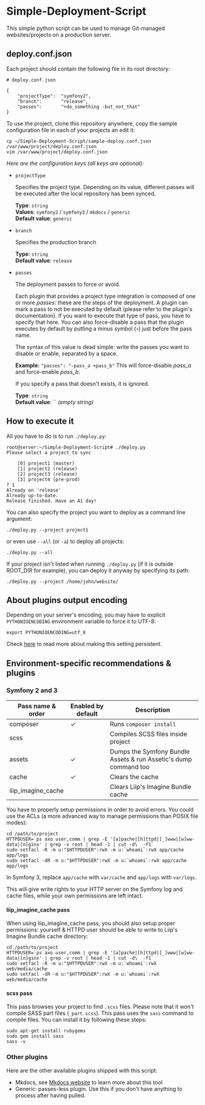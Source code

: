 # Simple-Deployment-Script

This simple python script can be used to manage Git-managed websites/projects on a production server.

## deploy.conf.json
Each project should contain the following file in its root directory:

    # deploy.conf.json

    {
        "projectType":  "symfony2",
        "branch":       "release",
        "passes":       "+do_something -but_not_that"
    }

To use the project, clone this repository anywhere, copy the sample configuration file in each of your projects an edit it:

    cp ~/Simple-Deployment-Script/sample-deploy.conf.json /var/www/project/deploy.conf.json
    vim /var/www/project/deploy.conf.json

*Here are the configuration keys (all keys are optional):*


 - `projectType`

    Specifies the project type. Depending on its value, different passes will be executed after the local repository has been synced.

    **Type**: `string`  
    **Values**: `symfony2` / `symfony3` / `mkdocs` / `generic`  
    **Default value**: `generic`


 - `branch`

    Specifies the production branch

    **Type**: `string`  
    **Default value**: `release`

 - `passes`

    The deployment passes to force or avoid.

    Each plugin that provides a project type integration is composed of one or more _passes_: these are the steps of
    the deployment. A plugin can mark a pass to not be executed by default (please refer to the plugin's documentation).
    If you want to execute that type of pass, you have to specify that here. You can also force-disable a pass that the
    plugin executes by default by putting a minus symbol (**-**) just before the pass name.

    The syntax of this value is dead simple: write the passes you want to disable or enable, separated by a space.

    **Example:** `"passes": "-pass_a +pass_b"` This will force-disable _pass_a_ and force-enable _pass_b_.

    If you specify a pass that doesn't exists, it is ignored.

    **Type**: `string`  
    **Default value**: `` *(empty string)*

## How to execute it
All you have to do is to run `./deploy.py`:

    root@server:~/Simple-Deployment-Script# ./deploy.py
    Please select a project to sync

        [0] project1 (master)
        [1] project2 (release)
        [2] project3 (release)
        [3] project4 (pre-prod)
    ? 1
    Already on 'release'
    Already up-to-date.
    Release finished. Have an A1 day!

You can also specify the project you want to deploy as a command line argument:

    ./deploy.py --project project1

or even use `--all` (or `-a`) to deploy all projects:

    ./deploy.py --all

If your project isn't listed when running `./deploy.py` (if it is outside ROOT_DIR for example), you can deploy it anyway
by specifying its path:

    ./deploy.py --project /home/john/website/

## About plugins output encoding
Depending on your server's encoding, you may have to explicit `PYTHONIOENCODING` environment variable to force it to UTF-8:

    export PYTHONIOENCODING=utf_8

Check [here](http://unix.stackexchange.com/a/117470) to read more about making this setting persistent.

## Environment-specific recommendations & plugins

### Symfony 2 and 3

| Pass name & order  | Enabled by default | Description                                                       |
| ------------------ | ------------------ | ----------------------------------------------------------------- |
| composer           | ✓                  | Runs `composer install`                                           |
| scss               |                    | Compiles SCSS files inside project                                |
| assets             | ✓                  | Dumps the Symfony Bundle Assets & run Assetic's dump command too  |
| cache              | ✓                  | Clears the cache                                                  |
| liip_imagine_cache |                    | Clears Liip's Imagine Bundle cache                                |

You have to properly setup permissions in order to avoid errors. You could use the ACLs (a more advanced way to manage permissions than POSIX file modes):

    cd /path/to/project
    HTTPDUSER=`ps axo user,comm | grep -E '[a]pache|[h]ttpd|[_]www|[w]ww-data|[n]ginx' | grep -v root | head -1 | cut -d\  -f1`
    sudo setfacl -R -m u:"$HTTPDUSER":rwX -m u:`whoami`:rwX app/cache app/logs
    sudo setfacl -dR -m u:"$HTTPDUSER":rwX -m u:`whoami`:rwX app/cache app/logs

In Symfony 3, replace `app/cache` with `var/cache` and `app/logs` with `var/logs`.

This will give write rights to your HTTP server on the Symfony log and cache files, while your own permissions are left intact.

#### liip_imagine_cache pass
When using liip_imagine_cache pass, you should also setup proper permissions: yourself & HTTPD user should be able to write
to Liip's Imagine Bundle cache directory:

    cd /path/to/project
    HTTPDUSER=`ps axo user,comm | grep -E '[a]pache|[h]ttpd|[_]www|[w]ww-data|[n]ginx' | grep -v root | head -1 | cut -d\  -f1`
    sudo setfacl -R -m u:"$HTTPDUSER":rwX -m u:`whoami`:rwX web/media/cache
    sudo setfacl -dR -m u:"$HTTPDUSER":rwX -m u:`whoami`:rwX web/media/cache

#### scss pass
This pass browses your project to find `.scss` files. Please note that it won't compile SASS part files (`_part.scss`).
This pass uses the `sass` command to compile files. You can install it by following these steps:

    sudo apt-get install rubygems
    sudo gem install sass
    sass -v

### Other plugins
Here are the other available plugins shipped with this script:

- Mkdocs, see [Mkdocs website](http://www.mkdocs.org/) to learn more about this tool
- Generic: passes-less plugin. Use this if you don't have anything to process after having pulled.
